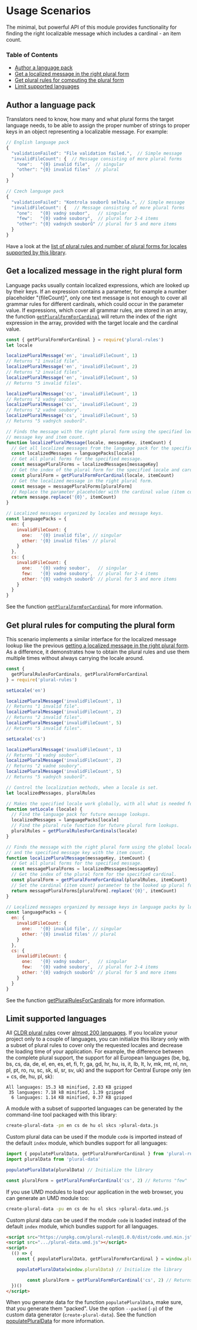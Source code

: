 # Usage Scenarios

The minimal, but powerful API of this module provides functionality for finding the right localizable message which includes a cardinal - an item count.

### Table of Contents

- [Author a language pack](#author-a-language-pack)
- [Get a localized message in the right plural form](#get-a-localized-message-in-the-right-plural-form)
- [Get plural rules for computing the plural form](#get-plural-rules-for-computing-the-plural-form)
- [Limit supported languages](#limit-supported-languages)

## Author a language pack

Translators need to know, how many and what plural forms the target language needs, to be able to assign the proper number of strings to proper keys in an object representing a localizable message. For example:

```js
// English language pack
{
  "validationFailed": "File validation failed.",  // Simple message
  "invalidFileCount": {  // Message consisting of more plural forms
    "one":   "{0} invalid file",  // singular
    "other": "{0} invalid files"  // plural
  }
}

// Czech language pack
{
  "validationFailed": "Kontrola souborů selhala.", // Simple message
  "invalidFileCount": {   // Message consisting of more plural forms
    "one":   "{0} vadný soubor",   // singular
    "few":   "{0} vadné soubory",  // plural for 2-4 items
    "other": "{0} vadných souborů" // plural for 5 and more items
  }
}
```

Have a look at the [list of plural rules and number of plural forms for locales supported by this library](./languages.md#supported-languages).

## Get a localized message in the right plural form

Language packs usually contain localized expressions, which are looked up by their keys. If an expression contains a parameter, for example a number placeholder "{fileCount}", only one text message is not enough to cover all grammar rules for different cardinals, which could occur in the parameter value. If expressions, which cover all grammar rules, are stored in an array, the function [`getPluralFormForCardinal`](./API.md#getpluralformforcardinal) will return the index of the right expression in the array, provided with the target locale and the cardinal value.

```js
const { getPluralFormForCardinal } = require('plural-rules')
let locale

localizePluralMessage('en', 'invalidFileCount', 1)
// Returns "1 invalid file".
localizePluralMessage('en', 'invalidFileCount', 2)
// Returns "2 invalid files".
localizePluralMessage('en', 'invalidFileCount', 5)
// Returns "5 invalid files".

localizePluralMessage('cs', 'invalidFileCount', 1)
// Returns "1 vadný soubor".
localizePluralMessage('cs', 'invalidFileCount', 2)
// Returns "2 vadné soubory".
localizePluralMessage('cs', 'invalidFileCount', 5)
// Returns "5 vadných souborů".

// Finds the message with the right plural form using the specified locale,
// message key and item count.
function localizePluralMessage(locale, messageKey, itemCount) {
  // Get all localized messages from the language pack for the specified locale.
  const localizedMessages = languagePacks[locale]
  // Get all plural forms for the specified message.
  const messagePluralForms = localizedMessages[messageKey]
  // Get the index of the plural form for the specified locale and cardinal.
  const pluralForm = getPluralFormForCardinal(locale, itemCount)
  // Get the localized message in the right plural form.
  const message = messagePluralForms[pluralForm]
  // Replace the parameter placeholder with the cardinal value (item count).
  return message.replace('{0}', itemCount)
}

// Localized messages organized by locales and message keys.
const languagePacks = {
  en: {
    invalidFileCount: {
      one:   '{0} invalid file', // singular
      other: '{0} invalid files' // plural
    }
  },
  cs: {
    invalidFileCount: {
      one:   '{0} vadný soubor',   // singular
      few:   '{0} vadné soubory',  // plural for 2-4 items
      other: '{0} vadných souborů' // plural for 5 and more items
    }
  }
}
```

See the function [`getPluralFormForCardinal`](./API.md#getpluralformforcardinal) for more information.

## Get plural rules for computing the plural form

This scenario implements a similar interface for the localized message lookup like the previous [getting a localized message in the right plural form](#get-a-localized-message-in-the-right-plural-form). As a difference, it demonstrates how to obtain the plural rules and use them multiple times without always carrying the locale around.

```js
const {
  getPluralRulesForCardinals, getPluralFormForCardinal
} = require('plural-rules')

setLocale('en')

localizePluralMessage('invalidFileCount', 1)
// Returns "1 invalid file".
localizePluralMessage('invalidFileCount', 2)
// Returns "2 invalid files".
localizePluralMessage('invalidFileCount', 5)
// Returns "5 invalid files".

setLocale('cs')

localizePluralMessage('invalidFileCount', 1)
// Returns "1 vadný soubor".
localizePluralMessage('invalidFileCount', 2)
// Returns "2 vadné soubory".
localizePluralMessage('invalidFileCount', 5)
// Returns "5 vadných souborů".

// Control the localization methods, when a locale is set.
let localizedMessages, pluralRules

// Makes the specified locale work globally, with all what is needed for it.
function setLocale (locale) {
  // Find the language pack for future message lookups.
  localizedMessages = languagePacks[locale]
  // Find the plural rule function for future plural form lookups.
  pluralRules = getPluralRulesForCardinals(locale)
}

// Finds the message with the right plural form using the global locale
// and the specified message key with the item count.
function localizePluralMessage(messageKey, itemCount) {
  // Get all plural forms for the specified message.
  const messagePluralForms = localizedMessages[messageKey]
  // Get the index of the plural form for the specified cardinal.
  const pluralForm = getPluralFormForCardinal(pluralRules, itemCount)
  // Set the cardinal (item count) parameter to the looked up plural form.
  return messagePluralForms[pluralForm].replace('{0}', itemCount)
}

// Localized messages organized by message keys in language packs by locales.
const languagePacks = {
  en: {
    invalidFileCount: {
      one:   '{0} invalid file', // singular
      other: '{0} invalid files' // plural
    }
  },
  cs: {
    invalidFileCount: {
      one:   '{0} vadný soubor',   // singular
      few:   '{0} vadné soubory',  // plural for 2-4 items
      other: '{0} vadných souborů' // plural for 5 and more items
    }
  }
}
```

See the function [getPluralRulesForCardinals](./API.md#getpluralrulesforcardinals) for more information.

## Limit supported languages

All [CLDR plural rules] cover [almost 200 languages](./languages.md#supported-languages). If you localize yuour project only to a couple of languages, you can initialize this library only with a subset of plural rules to cover only the requested locales and decrease the loading time of your application. For example, the difference between the complete plural support, the support for all European languages (be, bg, bs, cs, da, de, el, en, es, et, fi, fr, ga, gd, hr, hu, is, it, lb, lt, lv, mk, mt, nl, nn, pl, pt, ro, ru, sc, sk, sl, sr, sv, uk) and the support for Central Europe only (en + cs, de, hu, pl, sk):

```
All languages: 15.3 kB minified, 2.83 KB gzipped
 35 languages: 7.18 kB minified, 1.39 gzipped
  6 languages: 1.14 KB minified, 0.37 KB gzipped
```

A module with a subset of supported languages can be generated by the command-line tool packaged with this library:

```sh
create-plural-data -pm en cs de hu ol skcs >plural-data.js
```

Custom plural data can be used if the module `code` is imported instead of the default `index` module, which bundles support for all languages:

```js
import { populatePluralData, getPluralFormForCardinal } from 'plural-rules'
import pluralData from 'plural-data'

populatePluralData(pluralData) // Initialize the library

const pluralForm = getPluralFormForCardinal('cs', 2) // Returns "few"
```

If you use UMD modules to load your application in the web browser, you can generate an UMD module too:

```sh
create-plural-data -pu en cs de hu ol skcs >plural-data.umd.js
```

Custom plural data can be used if the module `code` is loaded instead of the default `index` module, which bundles support for all languages.

```html
<script src="https://unpkg.com/plural-rules@1.0.0/dist/code.umd.min.js"></script>
<script src=".../plural-data.umd.js"></script>
<script>
  (() => {
    const { populatePluralData, getPluralFormForCardinal } = window.pluralRules

    populatePluralData(window.pluralData) // Initialize the library

		const pluralForm = getPluralFormForCardinal('cs', 2) // Returns "few"
  })()
</script>
```

When you generate data for the function `populatePluralData`, make sure, that you generate them "packed". Use the option `--packed` (`-p`) of the custom data generator (`create-plural-data`). See the function [populatePluralData](./API.md#populatepluraldata) for more information.

[CLDR plural rules]: http://cldr.unicode.org/index/cldr-spec/plural-rules
